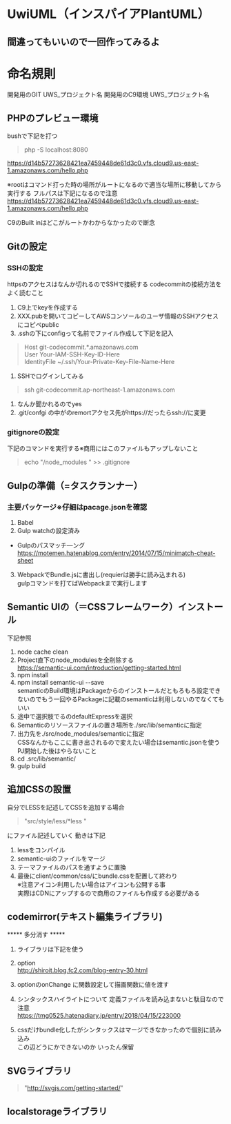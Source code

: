 # UwiUML（インスパイアPlantUML）

## 間違ってもいいので一回作ってみるよ

# 命名規則
開発用のGIT UWS_プロジェクト名
開発用のC9環境 UWS_プロジェクト名

## PHPのプレビュー環境
bushで下記を打つ
> php -S localhost:8080  

https://d14b57273628421ea7459448de61d3c0.vfs.cloud9.us-east-1.amazonaws.com/hello.php

※rootはコマンド打った時の場所がルートになるので適当な場所に移動してから実行する
フルパスは下記になるので注意
https://d14b57273628421ea7459448de61d3c0.vfs.cloud9.us-east-1.amazonaws.com/hello.php

C9のBuilt inはどこがルートかわからなかったので断念


## Gitの設定
### SSHの設定
httpsのアクセスはなんか切れるのでSSHで接続する
codecommitの接続方法をよく読むこと
1. C9上でkeyを作成する
1. XXX.pubを開いてコピーしてAWSコンソールのユーザ情報のSSHアクセスにコピペpublic
2. .sshの下にconfigって名前でファイル作成して下記を記入
> Host git-codecommit.*.amazonaws.com  
> User Your-IAM-SSH-Key-ID-Here  
> IdentityFile ~/.ssh/Your-Private-Key-File-Name-Here  

1. SSHでログインしてみる 
> ssh git-codecommit.ap-northeast-1.amazonaws.com
1. なんか聞かれるのでyes
2. .git/confgi の中がのremortアクセス先がhttps://だったらssh://に変更



### gitignoreの設定
下記のコマンドを実行する※商用にはこのファイルもアップしないこと
> echo "/node_modules " >> .gitignore


## Gulpの準備（=タスクランナー）
### 主要パッケージ※仔細はpacage.jsonを確認
1. Babel
2. Gulp watchの設定済み
*  Gulpのパスマッチ―ング  
https://motemen.hatenablog.com/entry/2014/07/15/minimatch-cheat-sheet
3. WebpackでBundle.jsに書出し(requierは勝手に読み込まれる)  
gulpコマンドを打てばWebpackまで実行します

## Semantic UIの（＝CSSフレームワーク）インストール
下記参照
1. node cache clean
1. Project直下のnode_modulesを全削除する  
https://semantic-ui.com/introduction/getting-started.html
1. npm install
1. npm install semantic-ui --save  
semanticのBuild環境はPackageからのインストールだともろもろ設定できないのでもう一回やるPackageに記載のsemanticは利用しないのでなくてもいい
1. 途中で選択肢でるのdefaultExpressを選択
1. Semanticのリソースファイルの置き場所を./src/lib/semanticに指定
1. 出力先を./src/node_modules/semanticに指定  
CSSなんかもここに書き出されるので変えたい場合はsemantic.jsonを使う
PJ開始した後はやらないこと
1. cd .src/lib/semantic/
1. gulp build

## 追加CSSの設置
自分でLESSを記述してCSSを追加する場合
> "src/style/less/*less "

にファイル記述していく
動きは下記

1. lessをコンパイル
1. semantic-uiのファイルをマージ
1. テーマファイルのパスを通すように置換
1. 最後にclient/common/css/にbundle.cssを配置して終わり  
※注意アイコン利用したい場合はアイコンも公開する事  
  実際はCDNにアップするので商用のファイルも作成する必要がある

## codemirror(テキスト編集ライブラリ)
***** 多分消す *****

1. ライブラリは下記を使う
1. option  
http://shiroit.blog.fc2.com/blog-entry-30.html
1. optionのonChange に関数設定して描画関数に値を渡す

1. シンタックスハイライトについて
定義ファイルを読み込まないと駄目なので注意   
https://tmg0525.hatenadiary.jp/entry/2018/04/15/223000
1. cssだけbundle化したがシンタックスはマージできなかったので個別に読み込み  
この辺どうにかできないのか 
いったん保留

## SVGライブラリ
> "http://svgjs.com/getting-started/"

## localstorageライブラリ





